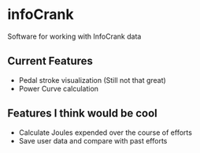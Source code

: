 # infoCrank
Software for working with InfoCrank data
## Current Features
- Pedal stroke visualization (Still not that great)
- Power Curve calculation 

## Features I think would be cool
- Calculate Joules expended over the course of efforts
- Save user data and compare with past efforts

